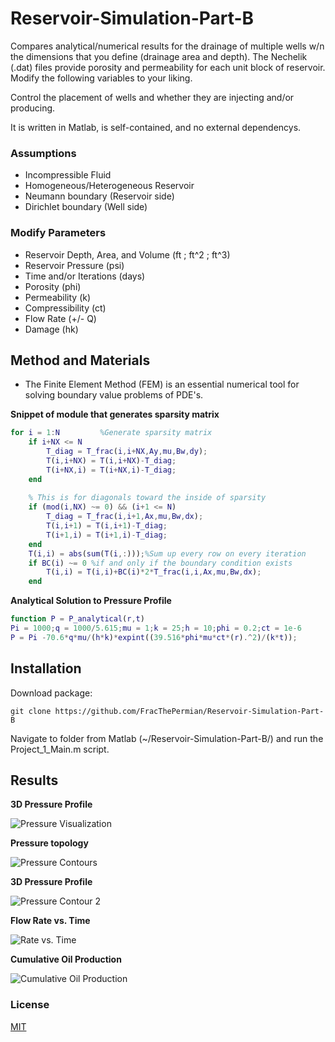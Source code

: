 # Reservoir-Simulation-Part-B

Compares analytical/numerical results for the drainage of multiple wells w/n the dimensions that you define (drainage area and depth). The Nechelik (.dat) files provide porosity and permeability for each unit block of reservoir. Modify the following variables to your liking.

Control the placement of wells and whether they are injecting and/or producing.

It is written in Matlab, is self-contained, and no external dependencys. 

### Assumptions
  * Incompressible Fluid
  * Homogeneous/Heterogeneous Reservoir
  * Neumann boundary (Reservoir side)
  * Dirichlet boundary (Well side)
### Modify Parameters
 * Reservoir Depth, Area, and Volume (ft ; ft^2 ; ft^3)
 * Reservoir Pressure (psi)
 * Time and/or Iterations (days)
 * Porosity (phi)
 * Permeability (k)
 * Compressibility (ct)
 * Flow Rate (+/- Q)
 * Damage (hk)

## Method and Materials
* The Finite Element Method (FEM) is an essential numerical tool for solving boundary value problems of PDE's. 

**Snippet of module that generates sparsity matrix**
```matlab
for i = 1:N  		%Generate sparsity matrix
    if i+NX <= N 
        T_diag = T_frac(i,i+NX,Ay,mu,Bw,dy);
        T(i,i+NX) = T(i,i+NX)-T_diag;
        T(i+NX,i) = T(i+NX,i)-T_diag;
    end
    
    % This is for diagonals toward the inside of sparsity
    if (mod(i,NX) ~= 0) && (i+1 <= N)  
        T_diag = T_frac(i,i+1,Ax,mu,Bw,dx);
        T(i,i+1) = T(i,i+1)-T_diag;
        T(i+1,i) = T(i+1,i)-T_diag;
    end
    T(i,i) = abs(sum(T(i,:)));%Sum up every row on every iteration
    if BC(i) ~= 0 %if and only if the boundary condition exists
        T(i,i) = T(i,i)+BC(i)*2*T_frac(i,i,Ax,mu,Bw,dx);
    end
```

**Analytical Solution to Pressure Profile**
```matlab
function P = P_analytical(r,t)
Pi = 1000;q = 1000/5.615;mu = 1;k = 25;h = 10;phi = 0.2;ct = 1e-6
P = Pi -70.6*q*mu/(h*k)*expint((39.516*phi*mu*ct*(r).^2)/(k*t));
```

## Installation

Download package:
```git
git clone https://github.com/FracThePermian/Reservoir-Simulation-Part-B
```

Navigate to folder from Matlab (~/Reservoir-Simulation-Part-B/) and run the Project_1_Main.m script.


## Results

**3D Pressure Profile**

![Pressure Visualization](https://github.com/FracThePermian/Reservoir-Simulation-Part-B/blob/master/Graphical-Output/3d_contour.png?raw=true "Pressure Gain/Reduction Profile")

**Pressure topology**

![Pressure Contours](https://github.com/FracThePermian/Reservoir-Simulation-Part-B/blob/master/Graphical-Output/Pcontour1.png?raw=true "Pressure Contours")

**3D Pressure Profile**

![Pressure Contour 2](https://github.com/FracThePermian/Reservoir-Simulation-Part-B/blob/master/Graphical-Output/Pcontour2.png?raw=true "Pressure Contour 2")

**Flow Rate vs. Time**

![Rate vs. Time](https://github.com/FracThePermian/Reservoir-Simulation-Part-B/blob/master/Graphical-Output/RateVTime.png?raw=true "Q vs. Time")

**Cumulative Oil Production**

![Cumulative Oil Production](https://github.com/FracThePermian/Reservoir-Simulation-Part-B/blob/master/Graphical-Output/CumulativeOilProduction.png?raw=true "Cumulative Oil Production")


### License
[MIT](https://opensource.org/licenses/MIT "MIT")
